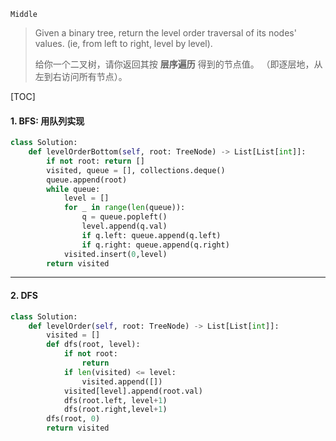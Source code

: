 `Middle`  

> Given a binary tree, return the level order traversal of its nodes' values. (ie, from left to right, level by level).
>
> 给你一个二叉树，请你返回其按 **层序遍历** 得到的节点值。 （即逐层地，从左到右访问所有节点）。

[TOC]

#### 1. BFS: 用队列实现

```python
class Solution:
    def levelOrderBottom(self, root: TreeNode) -> List[List[int]]:
        if not root: return []
        visited, queue = [], collections.deque()
        queue.append(root)
        while queue:
            level = []
            for _ in range(len(queue)):
                q = queue.popleft()
                level.append(q.val)
                if q.left: queue.append(q.left)
                if q.right: queue.append(q.right)
            visited.insert(0,level)
        return visited
```

---

#### 2. DFS

```python
class Solution:
    def levelOrder(self, root: TreeNode) -> List[List[int]]:
        visited = []
        def dfs(root, level):
            if not root:
                return
            if len(visited) <= level:
                visited.append([])
            visited[level].append(root.val)
            dfs(root.left, level+1)
            dfs(root.right,level+1)
        dfs(root, 0)
        return visited
```

